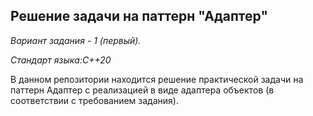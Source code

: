 
## Решение задачи на паттерн "Адаптер"

*Вариант задания - 1 (первый).*

*Стандарт языка:C++20*

В данном репозитории находится решение практической задачи на паттерн Адаптер 
с реализацией в виде адаптера объектов (в соответствии с требованием задания).
